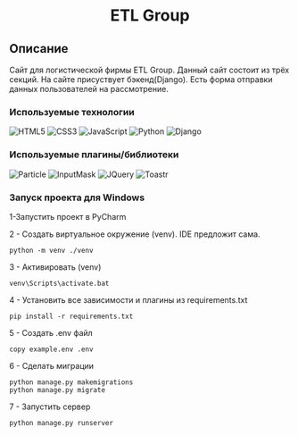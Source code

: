 <h1 align="center">ETL Group</h1>

## Описание
Сайт для логистической фирмы ETL Group. 
Данный сайт состоит из трёх секций. На сайте присуствует бэкенд(Django).
Есть форма отправки данных пользователей на рассмотрение.

### Используемые технологии
![HTML5](https://img.shields.io/badge/-HTML5-black?style=flat-square&logo=html5&logoColor=html)
![CSS3](https://img.shields.io/badge/-CSS3-black?style=flat-square&logo=css3&logoColor=css3)
![JavaScript](https://img.shields.io/badge/-JavaScript-black?style=flat-square&logo=javascript)
![Python](https://img.shields.io/badge/-Python-black?style=flat-square&logo=python)
![Django](https://img.shields.io/badge/-Django-black?style=flat-square&logo=django)

### Используемые плагины/библиотеки
![Particle](https://img.shields.io/badge/-PARTICLES-black?style=flat-square&logo=particles&logoColor=particles)
![InputMask](https://img.shields.io/badge/-InputMask-black?style=flat-square&logo=inputmask&logoColor=inputmask)
![JQuery](https://img.shields.io/badge/-JQuery-black?style=flat-square&logo=jquery&logoColor=jquery)
![Toastr](https://img.shields.io/badge/-Toastr-black?style=flat-square&logo=toastr&logoColor=toastr)

### Запуск проекта для Windows

1-Запустить проект в PyCharm

2 - Создать виртуальное окружение (venv). IDE предложит сама. 
```
python -m venv ./venv
```
3 - Активировать (venv)
```
venv\Scripts\activate.bat
```
4 - Установить все зависимости и плагины из requirements.txt
```
pip install -r requirements.txt
```
5 - Создать .env файл
```
copy example.env .env
```
6 - Сделать миграции
```
python manage.py makemigrations
python manage.py migrate
```
7 - Запустить сервер
```
python manage.py runserver
```